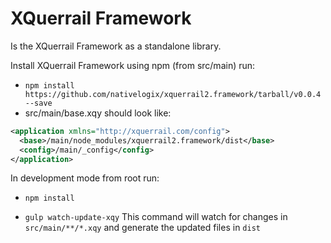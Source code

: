 XQuerrail Framework
===================

Is the XQuerrail Framework as a standalone library.

Install XQuerrail Framework using npm (from src/main) run:
- ```npm install https://github.com/nativelogix/xquerrail2.framework/tarball/v0.0.4 --save```
- src/main/base.xqy should look like:
```xml
<application xmlns="http://xquerrail.com/config">
  <base>/main/node_modules/xquerrail2.framework/dist</base>
  <config>/main/_config</config>
</application>
```
In development mode from root run: 
- ```npm install```

- ```gulp watch-update-xqy```
This command will watch for changes in ```src/main/**/*.xqy``` and generate the updated files in ```dist```
